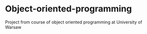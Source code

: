 # Object-oriented-programming
Project from course of object oriented programming at University of Warsaw
